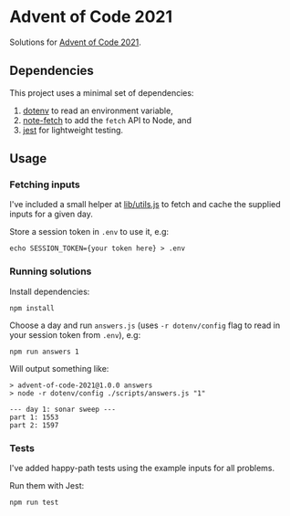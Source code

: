 # Advent of Code 2021

Solutions for [Advent of Code 2021](https://adventofcode.com/2021/).

## Dependencies

This project uses a minimal set of dependencies:

1. [dotenv](https://github.com/motdotla/dotenv) to read an environment variable,
2. [note-fetch](https://github.com/node-fetch/node-fetch) to add the `fetch` API to Node, and
3. [jest](https://github.com/facebook/jest) for lightweight testing.

## Usage

### Fetching inputs

I've included a small helper at [lib/utils.js](/lib/utils.js) to fetch and cache the supplied inputs for a given day.

Store a session token in `.env` to use it, e.g:

```
echo SESSION_TOKEN={your token here} > .env
```

### Running solutions

Install dependencies:

```
npm install
```

Choose a day and run `answers.js` (uses `-r dotenv/config` flag to read in your session token from `.env`), e.g:

```
npm run answers 1
```

Will output something like:

```
> advent-of-code-2021@1.0.0 answers
> node -r dotenv/config ./scripts/answers.js "1"

--- day 1: sonar sweep ---
part 1: 1553
part 2: 1597
```

### Tests

I've added happy-path tests using the example inputs for all problems.

Run them with Jest:

```
npm run test
```
